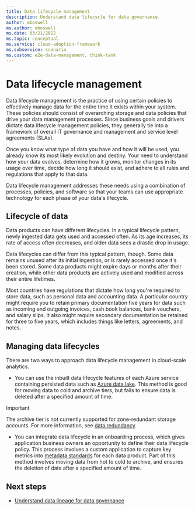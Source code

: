 ```yaml
---
title: Data lifecycle management
description: Understand data lifecycle for data governance.
author: mboswell
ms.author: mboswell
ms.date: 03/21/2022
ms.topic: conceptual
ms.service: cloud-adoption-framework
ms.subservice: scenario
ms.custom: e2e-data-management, think-tank
---
```


# Data lifecycle management

Data lifecycle management is the practice of using certain policies to effectively manage data for the entire time it exists within your system. These policies should consist of overarching storage and data policies that drive your data management processes. Since business goals and drivers dictate data lifecycle management policies, they generally tie into a framework of overall IT governance and management and service level agreements (SLAs).

Once you know what type of data you have and how it will be used, you already know its most likely evolution and destiny. Your need to understand how your data evolves, determine how it grows, monitor changes in its usage over time, decide how long it should exist, and adhere to all rules and regulations that apply to that data.

Data lifecycle management addresses these needs using a combination of processes, policies, and software so that your teams can use appropriate technology for each phase of your data's lifecycle.

## Lifecycle of data

Data products can have different lifecycles. In a typical lifecycle pattern, newly ingested data gets used and accessed often. As its age increases, its rate of access often decreases, and older data sees a drastic drop in usage. 

Data lifecycles can differ from this typical pattern, though. Some data remains unused after its initial ingestion, or is rarely accessed once it's been stored. Some data products might expire days or months after their creation, while other data products are actively used and modified across their entire lifetimes.

Most countries have regulations that dictate how long you're required to store data, such as personal data and accounting data. A particular country might require you to retain primary documentation five years for data such as incoming and outgoing invoices, cash book balances, bank vouchers, and salary slips. It also might require secondary documentation be retained for three to five years, which includes things like letters, agreements, and notes.

## Managing data lifecycles

There are two ways to approach data lifecycle management in cloud-scale analytics.

- You can use the inbuilt data lifecycle features of each Azure service containing persisted data such as [Azure data lake](/azure/storage/blobs/lifecycle-management-overview). This method is good for moving data to cold and archive tiers, but fails to ensure data is deleted after a specified amount of time.

> [!IMPORTANT]
> The archive tier is not currently supported for zone-redundant storage accounts. For more information, see [data redundancy](/azure/storage/common/storage-redundancy).

- You can integrate data lifecycle in an onboarding process, which gives application business owners an opportunity to define their data lifecycle policy. This process involves a custom application to capture key metrics into [metadata standards](govern-metadata-standards.md) for each data product. Part of this method involves moving data from hot to cold to archive, and ensures the deletion of data after a specified amount of time.

## Next steps

- [Understand data lineage for data governance](govern-lineage.md)
